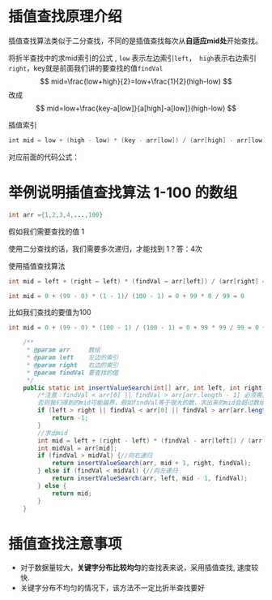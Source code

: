 # 插值查找原理介绍

插值查找算法类似于二分查找，不同的是插值查找每次从**自适应mid处**开始查找。

将折半查找中的求mid索引的公式 , `low` 表示左边索引`left`，` high`表示右边索引`right`，key就是前面我们讲的要查找的值`findVal`
$$
mid=\frac{low+high}{2}=low+\frac{1}{2}(high-low) 
$$
改成
$$
mid=low+\frac{key-a[low]}{a[high]-a[low]}(high-low)
$$

插值索引 
```java
int mid = low + (high - low) * (key - arr[low]) / (arr[high] - arr[low]) ;
```
对应前面的代码公式：  



# 举例说明插值查找算法 1-100 的数组

```java
int arr ={1,2,3,4,...,100}
```

假如我们需要查找的值 1

使用二分查找的话，我们需要多次递归，才能找到 1？答：4次

使用插值查找算法
```java
int mid = left + (right – left) * (findVal – arr[left]) / (arr[right] – arr[left])
```

```java
int mid = 0 + (99 - 0) * (1 - 1)/ (100 - 1) = 0 + 99 * 0 / 99 = 0
```


比如我们查找的要值为100

```java
int mid = 0 + (99 - 0) * (100 - 1) / (100 - 1) = 0 + 99 * 99 / 99 = 0 + 99 = 99
```



```java
	/**
     * @param arr     数组
     * @param left    左边的索引
     * @param right   右边的索引
     * @param findVal 要查找的值
     */
    public static int insertValueSearch(int[] arr, int left, int right, int findVal) {
        /*注意：findVal < arr[0] || findVal > arr[arr.length - 1] 必须需要
        否则我们得到的mid可能越界，假如findVal等于很大的数，求出来的mid会超过数组的长度*/
        if (left > right || findVal < arr[0] || findVal > arr[arr.length - 1]) {
            return -1;
        }
        //求出mid
        int mid = left + (right - left) * (findVal - arr[left]) / (arr[right] - arr[left]);
        int midVal = arr[mid];
        if (findVal > midVal) {//向右递归
            return insertValueSearch(arr, mid + 1, right, findVal);
        } else if (findVal < midVal) {//向左递归
            return insertValueSearch(arr, left, mid - 1, findVal);
        } else {
            return mid;
        }
    }
```


# 插值查找注意事项
- 对于数据量较大，**关键字分布比较均匀**的查找表来说，采用插值查找, 速度较快.
- 关键字分布不均匀的情况下，该方法不一定比折半查找要好